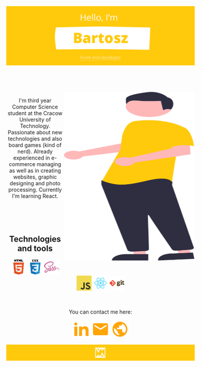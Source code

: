 <div>
 <div><img src="https://github.com/BartoszBednarczyk/BartoszBednarczyk/blob/master/Header.png?raw=true" alt="Header"/></div>
</div>
<br />
<br /><br /><br />
 
<img align=right width=350px height=450px src="/Me.svg" />

 
<p align="center">
I'm third year Computer Science student at the Cracow University of Technology.
Passionate about new technologies and also board games (kind of nerd).
Already experienced in e-commerce managing as well as in creating websites, graphic designing and photo processing.
Currently I'm learning React.
</p>
<br /><br /><br />


 <h2 align="center">Technologies and tools</h1>
 <p align="center">
 <img alt="HTML5" width="40px" src="https://github.com/BartoszBednarczyk/BartoszBednarczyk/blob/master/Technologies/html.png?raw=true" />
 <img alt="CSS" width="40px" src="https://github.com/BartoszBednarczyk/BartoszBednarczyk/blob/master/Technologies/css.png?raw=true" />
 <img alt="Sass" width="40px" src="https://github.com/BartoszBednarczyk/BartoszBednarczyk/blob/master/Technologies/sass.png?raw=true" />
 <img alt="Javascript" width="40px" src="https://github.com/BartoszBednarczyk/BartoszBednarczyk/blob/master/Technologies/javascript.png?raw=true" />
 <img alt="React" width="40px" src="https://github.com/BartoszBednarczyk/BartoszBednarczyk/blob/master/Technologies/react.png?raw=true" />
 <img alt="Git" width="40px" src="https://github.com/BartoszBednarczyk/BartoszBednarczyk/blob/master/Technologies/git.png?raw=true" />
 </p>
 <br />

<p align="center">
You can contact me here:
</p>
<p align="center">
<a href="https://www.linkedin.com/in/bartoszbednarczyk/" target="_blank" alt="Linkedin"><img src="https://raw.githubusercontent.com/BartoszBednarczyk/BartoszBednarczyk/bc0d5d8933db1ea22208a6ff308a8027693f353a/linkedin.svg"></a>  
 <a href="mailto:bfbednarczyk@gmail.com" target="_blank" alt="Mail me"><img src="https://raw.githubusercontent.com/BartoszBednarczyk/BartoszBednarczyk/bc0d5d8933db1ea22208a6ff308a8027693f353a/email.svg"></a>  
 <a href="https://bednarczykbartosz.pl/" target="_blank" alt="My site"><img src="https://raw.githubusercontent.com/BartoszBednarczyk/BartoszBednarczyk/bc0d5d8933db1ea22208a6ff308a8027693f353a/web.svg"></a>
</p>

<img src="https://github.com/BartoszBednarczyk/BartoszBednarczyk/blob/master/Footer.png?raw=true" alt="Footer" />
